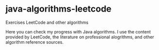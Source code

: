 # java-algorithms-leetcode
Exercises LeetCode and other algorithms

Here you can check my progress with Java algorithms. I use the content provided by LeetCode, the literature on professional alogrithms, and other algorithm reference sources.
